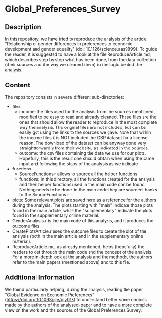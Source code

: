 # Global_Preferences_Survey

## Description

In this repository, we have tried to reproduce the analysis of the article "Relationship of gender differences in preferences to economic development and 
gender equality" (doi: 10.1126/science.aas9899). To guide the reader, it is suggested to have a look at the file ReproduceArticle.md, which describes step by step what 
has been done, from the data collection (their sources and the way we cleaned them) to the logic behind the analysis.


## Content

The repository consists in several different sub-directories:

- files
  - income: the files used for the analysis from the sources mentioned, modified to be easy to read and already cleaned. These files are the ones that should allow the reader to reproduce in the most complete way the analysis. The original files are not included, but can be easily got using the links to the sources we gave. Note that within the income files it is NOT included the GSP dataset for a license reason. The download of the dataset can be anyway done very straightforwardly from their website, as indicated in the sources.
  - outcome: the csv files containing the data we use for our plots. Hopefully, this is the result one should obtain when using the same input and following the
  steps of the analysis as we indicate
- functions
  - SourceFunctions.r allows to source all the helper functions
  - functions: In this directory, all the functions created for the analysis and their helper functions used in the main code can be found. Nothing needs to be done, in the main code they are sourced 
  thanks to the SourceFunctions.r
- plots: Some relevant plots are saved here as a reference for the authors during the analysis. The plots starting with "main" indicate those plots found in the main article, while the "supplementary" indicate the plots found in the supplementary online material.
- GenderAnalysis.r is the main code of this analysis, and it produces the outcome files.
- CreatePlotsArticle.r uses the outcome files to create the plot of the analysis (both in the main article and in the supplementary online material).
- ReproduceArticle.md, as already mentioned, helps (hopefully) the readers to get through the main code and the concept of the analysis. For a more in-depth look at the analysis and the methods, the authors refer to the main papers (mentioned above) and to this file.

## Additional Information

We found particularly helping, during the analysis, reading the paper "Global Evidence on Economic Preferences" (https://doi.org/10.1093/qje/qjy013) 
to understand better some choices made by the authors of the analysed-paper and to have a more complete view on the work and the sources of the Global Preferences Survey.
